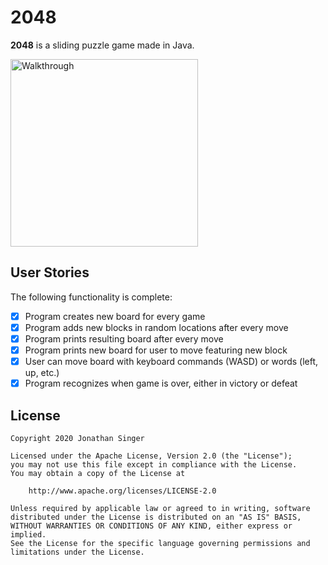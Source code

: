 # 2048 

**2048** is a sliding puzzle game made in Java.

<img src='./Walkthrough Gif.gif' title='Walkthrough' width='300' alt='Walkthrough' />

## User Stories

The following functionality is complete:
* [X] Program creates new board for every game
* [X] Program adds new blocks in random locations after every move
* [X] Program prints resulting board after every move
* [X] Program prints new board for user to move featuring new block
* [X] User can move board with keyboard commands (WASD) or words (left, up, etc.)
* [X] Program recognizes when game is over, either in victory or defeat

## License

    Copyright 2020 Jonathan Singer

    Licensed under the Apache License, Version 2.0 (the "License");
    you may not use this file except in compliance with the License.
    You may obtain a copy of the License at

        http://www.apache.org/licenses/LICENSE-2.0

    Unless required by applicable law or agreed to in writing, software
    distributed under the License is distributed on an "AS IS" BASIS,
    WITHOUT WARRANTIES OR CONDITIONS OF ANY KIND, either express or implied.
    See the License for the specific language governing permissions and
    limitations under the License.
